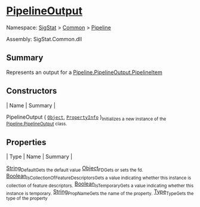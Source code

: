 # [PipelineOutput](./PipelineOutput.md)

Namespace: [SigStat]() > [Common](./../README.md) > [Pipeline](./README.md)

Assembly: SigStat.Common.dll

## Summary
Represents an output for a [Pipeline.PipelineOutput.PipelineItem](https://github.com/hargitomi97/sigstat/blob/master/docs/md/.md)

## Constructors

| Name | Summary | 

PipelineOutput ( [`Object`](https://docs.microsoft.com/en-us/dotnet/api/System.Object), [`PropertyInfo`](https://docs.microsoft.com/en-us/dotnet/api/System.Reflection.PropertyInfo) )<sub>Initializes a new instance of the [Pipeline.PipelineOutput](https://github.com/hargitomi97/sigstat/blob/master/docs/md/SigStat/Common/Pipeline/PipelineOutput.md) class.</sub>


## Properties

| Type | Name | Summary | 

[String](https://docs.microsoft.com/en-us/dotnet/api/System.String)<sub>Default</sub><sub>Gets the default value</sub>
[Object](https://docs.microsoft.com/en-us/dotnet/api/System.Object)<sub>FD</sub><sub>Gets or sets the fd.</sub>
[Boolean](https://docs.microsoft.com/en-us/dotnet/api/System.Boolean)<sub>IsCollectionOfFeatureDescriptors</sub><sub>Gets a value indicating whether this instance is collection of feature descriptors.</sub>
[Boolean](https://docs.microsoft.com/en-us/dotnet/api/System.Boolean)<sub>IsTemporary</sub><sub>Gets a value indicating whether this instance is temporary.</sub>
[String](https://docs.microsoft.com/en-us/dotnet/api/System.String)<sub>PropName</sub><sub>Gets the name of the property.</sub>
[Type](https://docs.microsoft.com/en-us/dotnet/api/System.Type)<sub>Type</sub><sub>Gets the type of the property</sub>


